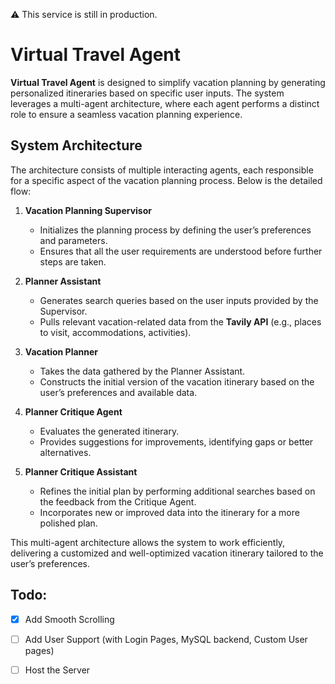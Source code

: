 :warning: This service is still in production.


# Virtual Travel Agent

**Virtual Travel Agent** is designed to simplify vacation planning by generating personalized itineraries based on specific user inputs. The system leverages a multi-agent architecture, where each agent performs a distinct role to ensure a seamless vacation planning experience.

## System Architecture

The architecture consists of multiple interacting agents, each responsible for a specific aspect of the vacation planning process. Below is the detailed flow:

1. **Vacation Planning Supervisor**  
   - Initializes the planning process by defining the user’s preferences and parameters.
   - Ensures that all the user requirements are understood before further steps are taken.

2. **Planner Assistant**  
   - Generates search queries based on the user inputs provided by the Supervisor.
   - Pulls relevant vacation-related data from the **Tavily API** (e.g., places to visit, accommodations, activities).

3. **Vacation Planner**  
   - Takes the data gathered by the Planner Assistant.
   - Constructs the initial version of the vacation itinerary based on the user’s preferences and available data.

4. **Planner Critique Agent**  
   - Evaluates the generated itinerary.
   - Provides suggestions for improvements, identifying gaps or better alternatives.

5. **Planner Critique Assistant**  
   - Refines the initial plan by performing additional searches based on the feedback from the Critique Agent.
   - Incorporates new or improved data into the itinerary for a more polished plan.

This multi-agent architecture allows the system to work efficiently, delivering a customized and well-optimized vacation itinerary tailored to the user’s preferences.




## Todo:
- [x] Add Smooth Scrolling
- [ ] Add User Support (with Login Pages, MySQL backend, Custom User pages)
- [ ] Host the Server

